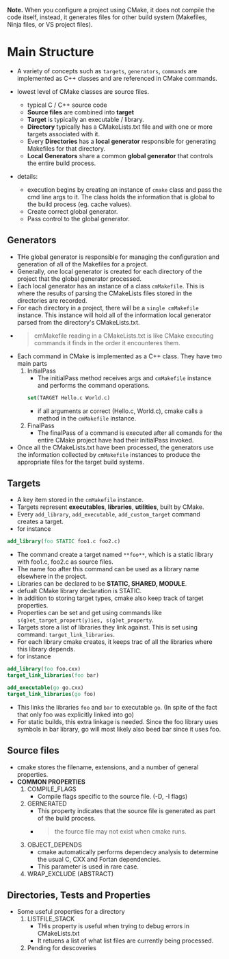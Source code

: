 **Note.** When you configure a project using CMake, it does not compile the code itself, instead, it generates files for other build system (Makefiles, Ninja files, or VS project files).
# Main Structure
- A variety of concepts such as `targets`, `generators`, `commands` are implemented as C++ classes and are referenced in CMake commands.
- lowest level of CMake classes are source files.
    - typical C / C++ source code
    - **Source files** are combined into **target**
    - **Target** is typically an executable  / library.
    - **Directory** typically has a CMakeLists.txt file and with one or more targets associated with it.
    - Every **Directories** has a **local generator** responsible for generating Makefiles for that directory.
    - **Local Generators** share a common **global generator** that controls the entire build process.

- details:
    - execution begins by creating an instance of `cmake` class and pass the cmd line args to it. The class holds the information that is global to the build process (eg. cache values).
    - Create correct global generator.
    - Pass control to the global generator.

## Generators
- THe global generator is responsible for managing the configuration and generation of all of the Makefiles for a project.
- Generally, one local generator is created for each directory of the project that the global generator processed.
- Each local generator has an instance of a class `cmMakefile`. This is where the results of parsing the CMakeLists files stored in the directories are recorded.
- For each directory in a project, there will be a `single cmMakefile` instance. This instance will hold all of the information local generator parsed from the directory's CMakeLists.txt.
- > cmMakefile reading in a CMakeLists.txt is like CMake executing commands it finds in the order it encounteres them.
- Each command in CMake is implemented as a C++ class. They have two main parts
    1. InitialPass
        - The initialPass method receives args and `cmMakefile` instance and performs the command operations.
        ```CMake
        set(TARGET Hello.c World.c)
        ```
        - if all arguments ar correct (Hello.c, World.c), cmake calls a method in the `cmMakefile` instance.
    2. FinalPass
        - The finalPass of a command is executed after all comands for the entire CMake project have had their initialPass invoked.
- Once all the CMakeLists.txt have been processed, the generators use the information collected by `cmMakefile` instances to produce the appropriate files for the target build systems.

## Targets
- A key item stored in the `cmMakefile` instance.
- Targets represent **executables**, **libraries**, **utilities**, built by CMake.
- Every `add_library`, `add_executable`, `add_custom_target` command creates a target.
- for instance
```CMake
add_library(foo STATIC foo1.c foo2.c)
```
- The command create a target named `**foo**`, which is a static library with foo1.c, foo2.c as source files.
- The name foo after this command can be used as a library name elsewhere in the project.
- Libraries can be declared to be **STATIC, SHARED, MODULE**.
- defualt CMake library declaration is STATIC.
- In addition to storing target types, cmake also keep track of target properties.
- Properties can be set and get using commands like `s(g)et_target_propert(y)ies, s(g)et_property`.
- Targets store a list of libraries they link against. This is set using command: `target_link_libraries`.
- For each library cmake creates, it keeps trac of all the libraries where this library depends.
- for instance
```CMake
add_library(foo foo.cxx)
target_link_libraries(foo bar)

add_executable(go go.cxx)
target_link_libraries(go foo)
```
- This links the libraries `foo` and `bar` to executable `go`. (In spite of the fact that only foo was explicitly linked into go)
- For static builds, this extra linkage is needed. Since the foo library uses symbols in bar library, go will most likely also beed bar since it uses foo.

## Source files
- cmake stores the filename, extensions, and a number of general properties.
- **COMMON PROPERTIES**
    1. COMPILE_FLAGS
        - Compile flags specific to the source file. (-D, -I flags)
    2. GERNERATED
        - This property indicates that the source file is generated as part of the build process.
        - > the fource file may not exist when cmake runs.
    3. OBJECT_DEPENDS
        - cmake automatically performs dependecy analysis to determine the usual C, CXX and Fortan dependencies.
        - This parameter is used in rare case.
    4. WRAP_EXCLUDE (ABSTRACT)

## Directories, Tests and Properties
- Some useful properties for a directory
    1. LISTFILE_STACK
        - THis property is useful when trying to debug errors in CMakeLists.txt
        - It retuens a list of what list files are currently being processed.
    2. Pending for descoveries


